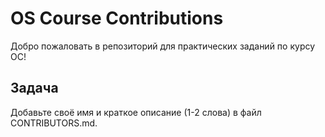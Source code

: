# OS Course Contributions
Добро пожаловать в репозиторий для практических заданий по курсу ОС!
## Задача
Добавьте своё имя и краткое описание (1-2 слова) в файл CONTRIBUTORS.md.
